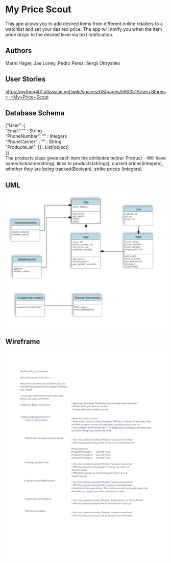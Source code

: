 # My Price Scout

This app allows you to add desired items from different online retailers to a watchlist and set your desired price. The app will notify you when the item price drops to the desired level via text notification.

## Authors

Marni Hager, Jae Loney, Pedro Perez, Sergii Ottryshko

## User Stories

<https://python401.atlassian.net/wiki/spaces/US/pages/590051/User+Stories+-+My+Price+Scout>

## Database Schema

[“User”: {  
“Email”:”” : String  
 “PhoneNumber”: “” : Integers  
“PhoneCarrier” : “” : String  
“ProductsList”: [] : List[object]  
}]  
The products class gives each item the attributes below:
Product - Will have name/nickname(string), links to products(strings), current prices(integers), whether they are being tracked(Boolean), strike prices (integers).

## UML

![UML](https://github.com/Cuatro-Programadores/my-price-scout/blob/main/images/my-price-scout-uml.png)

## Wireframe

![Wireframe](https://github.com/Cuatro-Programadores/my-price-scout/blob/main/images/Wireframe-MyPriceScout.png)
